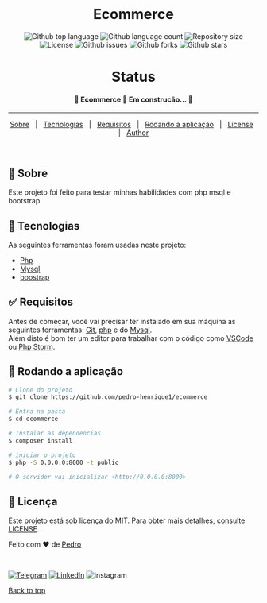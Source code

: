 <div align="center" id="top"> 
&#xa0;
  <!-- <a href="https://ecommerce.netlify.app">Demo</a> -->
</div>

<h1 align="center">Ecommerce</h1>

<p align="center">
  <img alt="Github top language" src="https://img.shields.io/github/languages/top/pedro-henrique1/ecommerce?color=56BEB8">

  <img alt="Github language count" src="https://img.shields.io/github/languages/count/pedro-henrique1/ecommerce?color=56BEB8">

  <img alt="Repository size" src="https://img.shields.io/github/repo-size/pedro-henrique1/ecommerce?color=56BEB8">

  <img alt="License" src="https://img.shields.io/github/license/pedro-henrique1/ecommerce?color=56BEB8">

   <img alt="Github issues" src="https://img.shields.io/github/issues/pedro-henrique1/ecommerce?color=56BEB8" />

   <img alt="Github forks" src="https://img.shields.io/github/forks/pedro-henrique1/ecommerce?color=56BEB8" />

   <img alt="Github stars" src="https://img.shields.io/github/stars/pedro-henrique1/ecommerce?color=56BEB8" /> 
</p>

<h1 align="center">Status</h1>

 <h4 align="center"> 
	🚧  Ecommerce 🚀 Em  construcão...  🚧
</h4>

<hr>

<p align="center">
  <a href="#dart-about">Sobre</a> &#xa0; | &#xa0; 
  <a href="#rocket-technologies">Tecnologias</a> &#xa0; | &#xa0;
  <a href="#white_check_mark-requirements">Requisitos</a> &#xa0; | &#xa0;
  <a href="#checkered_flag-starting">Rodando a aplicação</a> &#xa0; | &#xa0;
  <a href="#memo-license">License</a> &#xa0; | &#xa0;
  <a href="https://github.com/pedro-henrique1" target="_blank">Author</a>
</p>

<br>

## :dart: Sobre

Este projeto foi feito para testar minhas habilidades com php msql e bootstrap

## :rocket: Tecnologias

As seguintes ferramentas foram usadas neste projeto:

- [Php](https://www.php.net/)
- [Mysql](https://www.mysql.com/)
- [boostrap](https://getbootstrap.com.br/)

## :white_check_mark: Requisitos

Antes de começar, você vai precisar ter instalado em sua máquina as seguintes ferramentas:
[Git](https://git-scm.com), [php](https://www.php.net/) e do [Mysql](https://www.mysql.com/). <br>
Além disto é bom ter um editor para trabalhar com o código como [VSCode](https://code.visualstudio.com/) ou
[Php Storm](https://www.jetbrains.com/phpstorm/).

## :checkered_flag: Rodando a aplicação

```bash
# Clone do projeto
$ git clone https://github.com/pedro-henrique1/ecommerce

# Entra na pasta
$ cd ecommerce

# Instalar as dependencias
$ composer install

# iniciar o projeto
$ php -S 0.0.0.0:8000 -t public 

# O servidor vai inicializar <http://0.0.0.0:8000>
```

## :memo: Licença

Este projeto está sob licença do MIT. Para obter mais detalhes, consulte [LICENSE](LICENSE.md).

Feito com :heart: de <a href="https://github.com/pedro-henrique1" target="_blank">Pedro</a>

&#xa0;

[![Telegram](https://img.shields.io/badge/-TELEGRAM-2CA5E0?style=for-the-badge&logo=telegram&logoColor=white)](https://t.me/pedr0_henrique) [![LinkedIn](https://img.shields.io/badge/-LINKEDIN-0077B5?style=for-the-badge&logo=linkedin&logoColor=white)](https://www.linkedin.com/in/pedro-henrique-silva-rodrigues-0544ab199/) ![instagram](https://img.shields.io/badge/instagram-%23E4405F.svg?&style=for-the-badge&logo=instagram&logoColor=white)

<a href="#top">Back to top</a>
